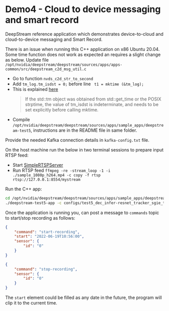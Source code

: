 
# Demo4 - Cloud to device messaging and smart record
DeepStream reference application which demonstrates device-to-cloud and cloud-to-device messaging and Smart Record.

There is an issue when running this C++ application on x86 Ubuntu 20.04.
Some time function does not work as expected an requires a slight change as below.
Update file `/opt/nvidia/deepstream/deepstream/sources/apps/apps-common/src/deepstream_c2d_msg_util.c`
 - Go to function `nvds_c2d_str_to_second`
 - Add `tm_log.tm_isdst = 0;` before line ` t1 = mktime (&tm_log);`
 - This is explained [here](https://en.cppreference.com/w/cpp/chrono/c/mktime)
   > If the std::tm object was obtained from std::get_time or the POSIX strptime, the value of tm_isdst is indeterminate, and needs to be set explicitly before calling mktime.
- Compile `/opt/nvidia/deepstream/deepstream/sources/apps/sample_apps/deepstream-test5`, instructions are in the README file in same folder.


Provide the needed Kafka connection details in `kafka-config.txt` file.


On the host machine run the below in two terminal sessions to prepare input RTSP feed:
- Start [SimpleRTSPServer](https://github.com/aler9/rtsp-simple-server)
- Run RTSP feed `ffmpeg -re -stream_loop -1 -i ./sample_1080p_h264.mp4 -c copy -f rtsp rtsp://127.0.0.1:8554/mystream`






Run the C++ app:

```bash
cd /opt/nvidia/deepstream/deepstream/sources/apps/sample_apps/deepstream-test5
./deepstream-test5-app -c configs/test5_dec_infer-resnet_tracker_sgie_tiled_display_int8.txt -m 1
```


Once the application is running you, can post a message to `commands` topic to start/stop recording as follows:

```json
{
    "command": "start-recording",
    "start": "2022-06-19T10:56:00",
    "sensor": {
        "id": "0"
    }
}
```


```json
{
    "command": "stop-recording",
    "sensor": {
        "id": "0"
    }
}
```

The `start` element could be filled as any date in the future, the program will clip it to the current time.
